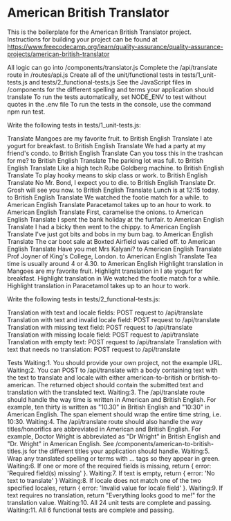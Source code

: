 # American British Translator

This is the boilerplate for the American British Translator project. Instructions for building your project can be found at https://www.freecodecamp.org/learn/quality-assurance/quality-assurance-projects/american-british-translator

All logic can go into /components/translator.js
Complete the /api/translate route in /routes/api.js
Create all of the unit/functional tests in tests/1_unit-tests.js and tests/2_functional-tests.js
See the JavaScript files in /components for the different spelling and terms your application should translate
To run the tests automatically, set NODE_ENV to test without quotes in the .env file
To run the tests in the console, use the command npm run test.

Write the following tests in tests/1_unit-tests.js:

Translate Mangoes are my favorite fruit. to British English
Translate I ate yogurt for breakfast. to British English
Translate We had a party at my friend's condo. to British English
Translate Can you toss this in the trashcan for me? to British English
Translate The parking lot was full. to British English
Translate Like a high tech Rube Goldberg machine. to British English
Translate To play hooky means to skip class or work. to British English
Translate No Mr. Bond, I expect you to die. to British English
Translate Dr. Grosh will see you now. to British English
Translate Lunch is at 12:15 today. to British English
Translate We watched the footie match for a while. to American English
Translate Paracetamol takes up to an hour to work. to American English
Translate First, caramelise the onions. to American English
Translate I spent the bank holiday at the funfair. to American English
Translate I had a bicky then went to the chippy. to American English
Translate I've just got bits and bobs in my bum bag. to American English
Translate The car boot sale at Boxted Airfield was called off. to American English
Translate Have you met Mrs Kalyani? to American English
Translate Prof Joyner of King's College, London. to American English
Translate Tea time is usually around 4 or 4.30. to American English
Highlight translation in Mangoes are my favorite fruit.
Highlight translation in I ate yogurt for breakfast.
Highlight translation in We watched the footie match for a while.
Highlight translation in Paracetamol takes up to an hour to work.

Write the following tests in tests/2_functional-tests.js:

Translation with text and locale fields: POST request to /api/translate
Translation with text and invalid locale field: POST request to /api/translate
Translation with missing text field: POST request to /api/translate
Translation with missing locale field: POST request to /api/translate
Translation with empty text: POST request to /api/translate
Translation with text that needs no translation: POST request to /api/translate

Tests
Waiting:1. You should provide your own project, not the example URL.
Waiting:2. You can POST to /api/translate with a body containing text with the text to translate and locale with either american-to-british or british-to-american. The returned object should contain the submitted text and translation with the translated text.
Waiting:3. The /api/translate route should handle the way time is written in American and British English. For example, ten thirty is written as "10.30" in British English and "10:30" in American English. The span element should wrap the entire time string, i.e. <span class="highlight">10:30</span>.
Waiting:4. The /api/translate route should also handle the way titles/honorifics are abbreviated in American and British English. For example, Doctor Wright is abbreviated as "Dr Wright" in British English and "Dr. Wright" in American English. See /components/american-to-british-titles.js for the different titles your application should handle.
Waiting:5. Wrap any translated spelling or terms with <span class="highlight">...</span> tags so they appear in green.
Waiting:6. If one or more of the required fields is missing, return { error: 'Required field(s) missing' }.
Waiting:7. If text is empty, return { error: 'No text to translate' }
Waiting:8. If locale does not match one of the two specified locales, return { error: 'Invalid value for locale field' }.
Waiting:9. If text requires no translation, return "Everything looks good to me!" for the translation value.
Waiting:10. All 24 unit tests are complete and passing.
Waiting:11. All 6 functional tests are complete and passing.


